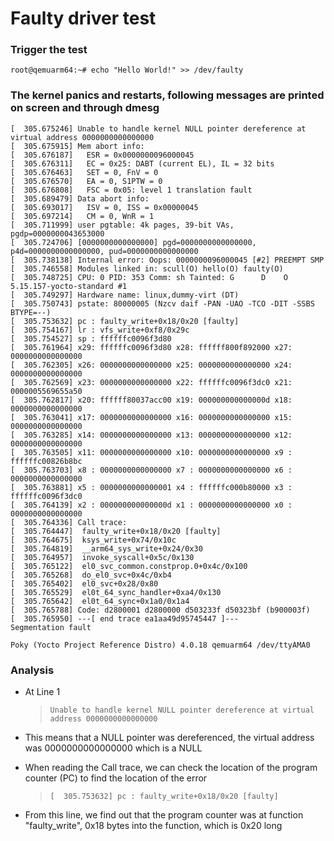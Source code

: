 # Faulty driver test

### Trigger the test
    root@qemuarm64:~# echo "Hello World!" >> /dev/faulty 

### The kernel panics and restarts, following messages are printed on screen and through dmesg

```
[  305.675246] Unable to handle kernel NULL pointer dereference at virtual address 0000000000000000
[  305.675915] Mem abort info:
[  305.676187]   ESR = 0x0000000096000045
[  305.676311]   EC = 0x25: DABT (current EL), IL = 32 bits
[  305.676463]   SET = 0, FnV = 0
[  305.676570]   EA = 0, S1PTW = 0
[  305.676808]   FSC = 0x05: level 1 translation fault
[  305.689479] Data abort info:
[  305.693017]   ISV = 0, ISS = 0x00000045
[  305.697214]   CM = 0, WnR = 1
[  305.711999] user pgtable: 4k pages, 39-bit VAs, pgdp=0000000043653000
[  305.724706] [0000000000000000] pgd=0000000000000000, p4d=0000000000000000, pud=0000000000000000
[  305.738138] Internal error: Oops: 0000000096000045 [#2] PREEMPT SMP
[  305.746558] Modules linked in: scull(O) hello(O) faulty(O)
[  305.748725] CPU: 0 PID: 353 Comm: sh Tainted: G      D    O      5.15.157-yocto-standard #1
[  305.749297] Hardware name: linux,dummy-virt (DT)
[  305.750743] pstate: 80000005 (Nzcv daif -PAN -UAO -TCO -DIT -SSBS BTYPE=--)
[  305.753632] pc : faulty_write+0x18/0x20 [faulty]
[  305.754167] lr : vfs_write+0xf8/0x29c
[  305.754527] sp : ffffffc0096f3d80
[  305.761964] x29: ffffffc0096f3d80 x28: ffffff800f892000 x27: 0000000000000000
[  305.762305] x26: 0000000000000000 x25: 0000000000000000 x24: 0000000000000000
[  305.762569] x23: 0000000000000000 x22: ffffffc0096f3dc0 x21: 0000005569655a50
[  305.762817] x20: ffffff80037acc00 x19: 000000000000000d x18: 0000000000000000
[  305.763041] x17: 0000000000000000 x16: 0000000000000000 x15: 0000000000000000
[  305.763285] x14: 0000000000000000 x13: 0000000000000000 x12: 0000000000000000
[  305.763505] x11: 0000000000000000 x10: 0000000000000000 x9 : ffffffc00826b8bc
[  305.763703] x8 : 0000000000000000 x7 : 0000000000000000 x6 : 0000000000000000
[  305.763881] x5 : 0000000000000001 x4 : ffffffc000b80000 x3 : ffffffc0096f3dc0
[  305.764139] x2 : 000000000000000d x1 : 0000000000000000 x0 : 0000000000000000
[  305.764336] Call trace:
[  305.764447]  faulty_write+0x18/0x20 [faulty]
[  305.764675]  ksys_write+0x74/0x10c
[  305.764819]  __arm64_sys_write+0x24/0x30
[  305.764957]  invoke_syscall+0x5c/0x130
[  305.765122]  el0_svc_common.constprop.0+0x4c/0x100
[  305.765268]  do_el0_svc+0x4c/0xb4
[  305.765402]  el0_svc+0x28/0x80
[  305.765529]  el0t_64_sync_handler+0xa4/0x130
[  305.765642]  el0t_64_sync+0x1a0/0x1a4
[  305.765788] Code: d2800001 d2800000 d503233f d50323bf (b900003f) 
[  305.765950] ---[ end trace ea1aa49d95745447 ]---
Segmentation fault

Poky (Yocto Project Reference Distro) 4.0.18 qemuarm64 /dev/ttyAMA0

```

### Analysis

- At Line 1 
  > `Unable to handle kernel NULL pointer dereference at virtual address 0000000000000000`

- This means that a NULL pointer was dereferenced, the virtual address was 0000000000000000 which is a NULL
- When reading the Call trace, we can check the location of the program counter (PC) to find the location of the error 
    > `[  305.753632] pc : faulty_write+0x18/0x20 [faulty]`

- From this line, we find out that the program counter was at function "faulty_write", 0x18 bytes into the function, which is 0x20 long